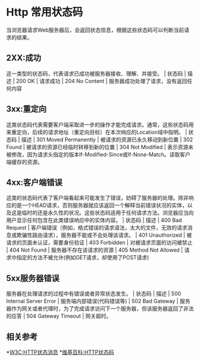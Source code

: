 # Http 常用状态码
当浏览器请求Web服务器后，会返回状态信息，根据这些状态码可以判断当前请求的结果。

## 2XX:成功
这一类型的状态码，代表请求已成功被服务器接收、理解、并接受。
| 状态码 | 描述 
| 200 OK | 请求成功
| 204 No Content | 服务器成功处理了请求，没有返回任何内容

## 3xx:重定向
这类状态码代表需要客户端采取进一步的操作才能完成请求。通常，这些状态码用来重定向，后续的请求地址（重定向目标）在本次响应的Location域中指明。
| 状态码 | 描述 
| 301 Moved Permanently | 被请求的资源已永久移动到新位置
| 302 Found | 被请求的资源已经临时转移到新的位置
| 304 Not Modified | 表示资源未被修改，因为请求头指定的版本If-Modified-Since或If-None-Match。读取客户端缓存的资源。

## 4xx:客户端错误
这类的状态码代表了客户端看起来可能发生了错误，妨碍了服务器的处理。除非响应的是一个HEAD请求，否则服务器就应该返回一个解释当前错误状况的实体，以及这是临时的还是永久性的状况。这些状态码适用于任何请求方法。浏览器应当向用户显示任何包含在此类错误响应中的实体内容。
| 状态码 | 描述 
| 400 Bad Request | 客户端错误（例如，格式错误的请求语法，太大的文件，无效的请求消息或欺骗性路由请求），服务器不能或不会处理该请求。
| 401 Unauthorized | 被请求的页面未认证，需要身份验证
| 403 Forbidden | 对被请求页面的访问被禁止
| 404 Not Found | 服务器不存在该请求的资源
| 405 Method Not Allowed | 请求中指定的方法不被允许(例如GET请求，却使用了POST请求)

## 5xx服务器错误
服务器在处理请求的过程中有错误或者异常状态发生。
| 状态码 | 描述 
| 500 Internal Server Error | 服务端内部错误(代码错误等)
| 502 Bad Gateway | 服务器作为网关或者代理时，为了完成请求访问下一个服务器，但该服务器返回了非法的应答
| 504 Gateway Timeout | 网关超时。

## 相关参考
*[W3C:HTTP状态消息](http://www.w3school.com.cn/tags/html_ref_httpmessages.asp)
*[维基百科:HTTP状态码](https://zh.wikipedia.org/wiki/HTTP%E7%8A%B6%E6%80%81%E7%A0%81)
